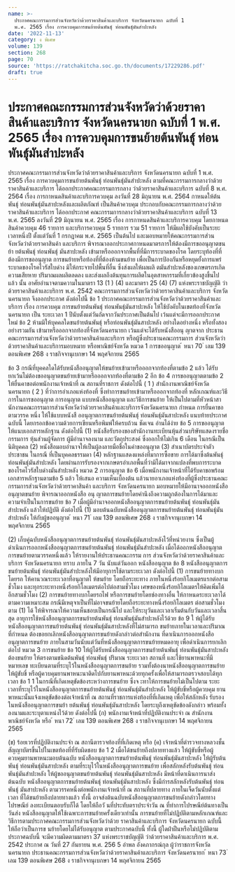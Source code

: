 ```yaml
---
name: >-
  ประกาศคณะกรรมการส่วนจังหวัดว่าด้วยราคาสินค้าและบริการ จังหวัดนครนายก ฉบับที่ 1
  พ.ศ. 2565 เรื่อง การควบคุมการขนย้ายต้นพันธุ์ ท่อนพันธุ์มันสำปะหลัง
date: '2022-11-13'
category: ง พิเศษ
volume: 139
section: 268
page: 70
source: 'https://ratchakitcha.soc.go.th/documents/17229286.pdf'
draft: true
---
```


# ประกาศคณะกรรมการส่วนจังหวัดว่าด้วยราคาสินค้าและบริการ จังหวัดนครนายก ฉบับที่ 1 พ.ศ. 2565 เรื่อง การควบคุมการขนย้ายต้นพันธุ์ ท่อนพันธุ์มันสำปะหลัง

ประกาศคณะกรรมการส่วนจังหวัดว่าด้วยราคาสินค้าและบริการ จังหวัดนครนายก ฉบับที่ 1 พ.ศ. 2565 เรื่อง การควบคุมการขนย้ายต้นพันธุ์ ท่อนพันธุ์มันสำปะหลัง ตามที่คณะกรรมการกลางว่าด้วยราคาสินค้าและบริการ ได้ออกประกาศคณะกรรมการกลาง ว่าด้วยราคาสินค้าและบริการ ฉบับที่ 8 พ.ศ. 2564 เรื่อง การกาหนดสินค้าและบริการควบคุม ลงวันที่ 28 มิถุนายน พ.ศ. 2564 กาหนดให้ต้นพันธุ์ ท่อนพันธุ์มันสาปะหลังและผลิตภัณฑ์ เป็นสินค้าควบคุม ประกอบกับคณะกรรมการกลางว่าด้วยราคาสินค้าและบริการ ได้ออกประกาศ คณะกรรมการกลางว่าด้วยราคาสินค้าและบริการ ฉบับที่ 13 พ.ศ. 2565 ลงวันที่ 29 มิถุนายน พ.ศ. 2565 เรื่อง การกาหนดสินค้าและบริการควบคุม โดยกาหนดสินค้าควบคุม 46 รายการ และบริการควบคุม 5 รายการ รวม 51 รายการ ให้มีผลใช้บังคับเป็นระยะเวลาหนึ่งปี ตั้งแต่วันที่ 1 กรกฎาคม พ.ศ. 2565 เป็นต้นไป และมอบหมายให้คณะกรรมการส่วนจังหวัดว่าด้วยราคาสินค้า และบริการ พิจารณาออกประกาศกาหนดมาตรการให้ต้องมีการขออนุญาตขนย้า ยต้นพันธุ์ ท่อนพันธุ์ มันสาปะหลัง เข้ามาหรือออกจากพื้นที่ที่มีการระบาดของโรค โดยระบุท้องที่ที่ต้องมีการขออนุญาต การขนย้ายหรือท้องที่ที่ต้องห้ามขนย้าย เพื่อเป็นการป้องกันหรือหยุดยั้งการแพร่ระบาดของโรคไวรัสใบด่าง มิให้กระจายไปพื้นที่อื่น ซึ่งส่งผลให้ผลผลิ ตมันสำปะหลังของเกษตรกรเกิดความเสียหาย ปริมาณผลผลิตลดลง และส่งผลถึงต้นทุนการผลิตในอุตสาหกรรมที่เกี่ยวข้องสูงขึ้นไปแล้ว นั้น อาศัยอำนาจตามความในมาตรา 13 (1 ) (4) และมาตรา 25 (4) (7) แห่งพระราชบัญญัติ ว่าด้วยราคาสินค้าและบริการ พ.ศ. 2542 คณะกรรมการส่วนจังหวัดว่าด้วยราคาสินค้าและบริการ จังหวัดนครนายก จึงออกประกาศ ดังต่อไปนี้ ข้อ 1 ประกาศคณะกรรมการส่วนจังหวัดว่าด้วยราคาสินค้าและบริการ เรื่อง การควบคุม การขนย้ายต้นพันธุ์ ท่อนพันธุ์มันสาปะหลัง ให้ใช้บังคับในเขตท้องที่จังหวัดนครนายก เป็น ระยะเวลา 1 ปีนับตั้งแต่วันถัดจากวันประกาศเป็นต้นไป เว้นแต่จะมีการออกประกาศใหม่ ข้อ 2 ห้ามมิให้บุคคลใดขนย้ายต้นพันธุ์ หรือท่อนพันธุ์มันสาปะหลัง อย่างใดอย่างหนึ่ง หรือทั้งสองอย่างรวมกัน เข้ามาหรือออกจากท้องที่จังหวัดนครนายก เว้นแต่จะได้รับหนังสืออนุ ญาตจาก ประธานคณะกรรมการส่วนจังหวัดว่าด้วยราคาสินค้าและบริการ หรือผู้ซึ่งประธานคณะกรรมการ ส่วนจังหวัดว่าด้วยราคาสินค้าและบริการมอบหมาย หรือพาณิชย์จังหวัด หมวด 1 การขออนุญาต ้ หนา 70 ่ เลม 139 ตอนพิเศษ 268 ง ราชกิจจานุเบกษา 14 พฤศจิกายน 2565

ข้อ 3 กรณีที่บุคคลใดได้รับหนังสืออนุญาตให้ขนย้ายเข้ามาหรือออกจากท้องที่ตามข้อ 2 แล้ว ได้รับยกเว้นไม่ต้องขออนุญาตขนย้ายเข้ามาหรือออกจากท้องที่ตามข้อ 2 อีก ข้อ 4 การขออนุญาตตามข้อ 2 ให้ยื่นคาขอต่อพนักงานเจ้าหน้าที่ ณ สถานที่ราชการ ดังต่อไปนี้ ( 1 ) สำนักงานพาณิชย์จังหวัดนครนายก ( 2 ) ที่ว่าการอำเภอแห่งท้องที่ ซึ่งทำการขนย้ายเข้ามาหรือออกจากท้องที่ หลักเกณฑ์และวิธีการในการขออนุญาต การอนุญาต แบบหนังสืออนุญาต และวิธีการขนย้าย ให้เป็นไปตามที่หัวหน้าสานักงานคณะกรรมการส่วนจังหวัดว่าด้วยราคาสินค้าและบริการจังหวัดนครนายก กำหนด การยื่นคาขอตามวรรค หนึ่ง ให้ใช้แบบหนังสื ออนุญาตการขนย้ายต้นพันธุ์ ท่อนพันธุ์มันสาปะหลัง แนบท้ายประกาศฉบับนี้ โดยกรอกข้อความด้วยการเขียนหรือพิมพ์ให้ครบถ้วน ชัดเจน อ่านได้ง่าย ข้อ 5 การขออนุญาตให้แนบเอกสารหลักฐาน ดังต่อไปนี้ (1) หนังสือรับรองของสำนักงานทะเบียนหุ้นส่วนบริษัทแสดงรายชื่อกรรมการ หุ้นส่วนผู้จัดการ ผู้มีอำนาจลงนาม และวัตถุประสงค์ ซึ่งออกให้ไม่เกิน 6 เดือน ในกรณีเป็นนิติบุคคล (2) หนังสือมอบอำนาจให้เป็นผู้ลงลายมือชื่อในคำขออนุญาต (3) สำเนาบัตรประจำตัวประชาชน ในกรณี ที่เป็นบุคคลธรรมดา (4) หลักฐานแสดงแหล่งที่มาการซื้อขาย การได้มาซึ่งต้นพันธุ์ ท่อนพันธุ์มันสำปะหลัง โดยผ่านการรับรองจากเกษตรอำเภอพื้นที่ว่ามิได้มาจากแปลงที่พบการระบาดของโรคไวรัสใบด่างมันสำปะหลัง หมวด 2 การอนุญาต ข้อ 6 เมื่อพนักงานเจ้าหน้าที่ได้รับคาขอพร้อมเอกสารหลักฐานตามข้อ 5 แล้ว ให้เสนอ ความเห็นเบื้องต้น แล้วนายอาเภอแห่งท้องที่ผู้ซึ่งประธานคณะกรรมการส่วนจังหวัดว่าด้วยราคาสินค้า และบริการ จังหวัดนครนายก มอบหมายให้มีอานาจออกหนังสืออนุญาตขนย้าย พิจารณาออกหนังสือ อนุ ญาตการขนย้ายโดยคำนึงถึงความถูกต้องในการได้มาและความจำเป็นในการขนย้าย ข้อ 7 เมื่อผู้มีอำนาจออกหนังสืออนุญาตการขนย้ายต้นพันธุ์ ท่อนพันธุ์มันสำปะหลัง แล้วให้ปฏิบัติ ดังต่อไปนี้ (1) มอบต้นฉบับหนังสืออนุญาตการขนย้ายต้นพันธุ์ ท่อนพันธุ์มันสำปะหลัง ให้กับผู้ขออนุญาต ้ หนา 71 ่ เลม 139 ตอนพิเศษ 268 ง ราชกิจจานุเบกษา 14 พฤศจิกายน 2565

(2) เก็บคู่ฉบับหนังสืออนุญาตการขนย้ายต้นพันธุ์ ท่อนพันธุ์มันสาปะหลังไว้ที่หน่วยงาน ซึ่งเป็นผู้ดำเนินการออกหนังสืออนุญาตการขนย้ายต้นพันธุ์ ท่อนพันธุ์มันสำปะหลัง เมื่อได้ออกหนังสืออนุญาตการขนย้ายตามวรรคหนึ่งแล้ว ให้รายงานให้ประธานคณะกรรม การ ส่วนจังหวัดว่าด้วยราคาสินค้าและบริการ จังหวัดนครนายก ทราบ ภายใน 7 วัน นับแต่วันออก หนังสืออนุญาต ข้อ 8 หนังสืออนุญาตการขนย้ายต้นพันธุ์ ท่อนพันธุ์มันสำปะหลังให้มีอายุการใช้ตามระยะเวลา ดังต่อไปนี้ (1) การขนย้ายทางบกโดยรถ ให้คานวณระยะเวลาที่อนุญาตใ ห้ขนย้าย โดยถือระยะทาง ภายในหนึ่งร้อยกิโลเมตรแรกต่อสามชั่วโมง และทุกระยะทางหนึ่งร้อยกิโลเมตรต่อไปต่อสามชั่วโมง เศษของหนึ่งร้อยกิโลเมตรให้คิดเพิ่มได้อีกสามชั่วโมง (2) การขนย้ายทางบกโดยรถไฟ หรือการขนย้ายโดยช่องทางอื่น ให้กาหนดระยะเวลาได้ ตามความเหมาะสม กรณีมีเหตุจาเป็นที่ไม่อาจขนย้ายโดยถือระยะทางหนึ่งร้อยกิโลเมตร ต่อสามชั่วโมงตาม (1) ได้ ให้พิจารณาให้ความเห็นชอบเป็นกรณีไป และให้ระบุวันและเวลาเริ่มต้นกับวันและเวลาสิ้นสุด อายุการใช้หนังสืออนุญาตการขนย้ายต้นพันธุ์ ท่อนพันธุ์มันสำปะหลังไว้ด้วย ข้อ 9 ใ ห้ผู้ได้รับหนังสืออนุญาตการขนย้ายต้นพันธุ์ ท่อนพันธุ์มันสาปะหลังที่ไม่สามารถ ขนย้ายภายในเวลาและปริมาณที่กำหนด ต้องขอยกเลิกหนังสืออนุญาตการขนย้ายดังกล่าวต่อสำนักงาน ที่ดาเนินการออกหนังสืออนุญาตการขนย้าย ภายในสามวันนับแต่วันที่หนังสืออนุญาตการขนย้ายหมดอายุ เพื่อดำเนินการยกเลิกต่อไป หมวด 3 การขนย้าย ข้อ 10 ให้ผู้ได้รับหนังสืออนุญาตการขนย้ายต้นพันธุ์ ท่อนพันธุ์มันสาปะหลัง ต้องขนย้าย ให้ตรงตามชนิดต้นพันธุ์ ท่อนพันธุ์ ปริมาณ ระยะเวลา สถานที่ และใช้ยานพาหนะที่มีหมายเลข ทะเบียนตามที่ระบุไว้ในหนังสืออนุญาตการขนย้าย รวมทั้งต้องนาหนังสืออนุญาตการขนย้ายให้ผู้ขับขี่ หรือผู้ควบคุมยานพาหนะนาติดไปกับยานพาหนะด้วยทุกครั้งเพื่อให้สามารถตรวจสอบได้ทุกเวลา ข้อ 1 1 ในกรณีที่เกิดเหตุขัดข้องระหว่างการขนย้าย ซึ่งจ ะทาให้การขนย้ายไม่เป็นไปตาม ระยะเวลาที่ระบุไว้ในหนังสืออนุญาตการขนย้ายต้นพันธุ์ ท่อนพันธุ์มันสำปะหลัง ให้ผู้ขับขี่หรือผู้ควบคุม ยานพาหนะนั้นแจ้งเหตุขัดข้องต่อเจ้าหน้าที่ ณ สถานที่ราชการแห่งท้องที่ที่เกิดเหตุ เพื่อให้สลักหลัง รับรองในหนังสืออนุญาตการขนย้า ยต้นพันธุ์ ท่อนพันธุ์มันสาปะหลัง โดยระบุถึงเหตุขัดข้องดังกล่าว พร้อมทั้งลงนามและระบุตาแหน่งไว้ด้วย ดังต่อไปนี้ (ก) พนักงานเจ้าหน้าที่ปฏิบัติงานประจำ ณ สำนักงานพาณิชย์จังหวัด หรือ ้ หนา 72 ่ เลม 139 ตอนพิเศษ 268 ง ราชกิจจานุเบกษา 14 พฤศจิกายน 2565

(ข) ร้อยเวรที่ปฏิบัติงานประจำ ณ สถานีตารวจท้องที่ที่เกิดเหตุ หรือ (ค) เจ้าหน้าที่ตำรวจทางหลวงชั้นสัญญาบัตรขึ้นไปในเขตท้องที่ที่รับผิดชอบ ข้อ 1 2 เมื่อได้ขนย้ายถึงปลายทางแล้ว ให้ผู้ขับขี่หรือผู้ควบคุมยานพาหนะมอบต้นฉบับ หนังสืออนุญาตการขนย้ายต้นพันธุ์ ท่อนพันธุ์มันสาปะหลัง ให้ผู้รับต้นพันธุ์ ท่อนพันธุ์มันสาปะหลัง ตามที่ระบุไว้ในหนังสืออนุญาตการขนย้าย เพื่อสลักหลังรับต้นพันธุ์ ท่อนพันธุ์มันสำปะหลัง ให้ผู้ขออนุญาตขนย้ายต้นพันธุ์ ท่อนพันธุ์มันสาปะหลัง มีหน้าที่ดาเนินการนาส่งต้นฉบับ หนังสืออนุญาตการขนย้ายต้นพันธุ์ ท่อนพันธุ์มันสาปะหลัง ซึ่งมีกำรสลักหลังรับต้นพันธุ์ ท่อนพันธุ์ มันสาปะหลัง ตามวรรคหนึ่งต่อพนักงานเจ้าหน้าที่ ณ สถานที่ปลายทาง ภายในเจ็ดวันนับตั้งแต่เวลา ที่ได้ขนย้ายถึงปลายทางแล้ว ทั้งนี้ อาจส่งต้นฉบับหนังสืออนุญาตการขนย้ายดังกล่าวโดยทางไปรษณีย์ ลงทะเบียนตอบรับก็ได้ โดยให้ถือวั นที่ประทับตราประจำวัน ณ ที่ทำการไปรษณีย์ต้นทางเป็นวันส่ง หนังสืออนุญาตให้ใช้เฉพาะการขนย้ายครั้งเดียวเท่านั้น การขนย้ายที่ไม่ปฏิบัติตามหลักเกณฑ์และวิธีการตามประกาศคณะกรรมการส่วนจังหวัดว่าด้วย ราคาสินค้าและบริการ จังหวัดนครนายก ฉบับนี้ ให้ถือว่าเป็นการข นย้ายโดยไม่ได้รับอนุญาต ตามประกาศฉบับนี้ ทั้งนี้ ผู้ใดฝ่าฝืนหรือไม่ปฏิบัติตามประกาศฉบับนี้ จะมีความผิดตามมาตรา 37 แห่งพระราชบัญญัติ ว่าด้วยราคาสินค้าและบริการ พ.ศ. 2542 ประกาศ ณ วันที่ 27 กันยายน พ.ศ. 256 5 อำพล อังคภากรณ์กุล ผู้ว่าราชการจังหวัดนครนายก ประธานคณะกรรมการส่วนจังหวัดว่าด้วยราคาสินค้าและบริการ จังหวัดนครนายก ้ หนา 73 ่ เลม 139 ตอนพิเศษ 268 ง ราชกิจจานุเบกษา 14 พฤศจิกายน 2565
